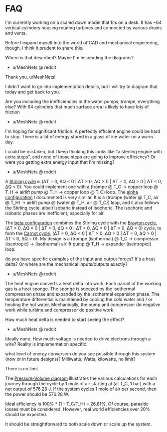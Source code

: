 
# FAQ

I'm currently working on a scaled down model that fits on a desk. It has ~64 vertical cylinders housing rotating turbines and connected by various drains and vents.

Before I expand myself into the world of CAD and mechanical engineering, though, I think it prudent to share this.

  Where is that described? Maybe I'm misreading the diagrams?
  - u/MeshNets @ reddit

Thank you, u/MeshNets!

I didn't want to go into implementation details, but I will try to diagram that today and get back to you.

  Are you including the inefficiencies in the water pumps, trompe, everything else? With 64 cylinders that much surface area is likely to have lots of friction
  - u/MeshNets @ reddit

I'm hoping for significant friction.  A perfectly efficient engine could be hard to stop.  There is a lot of energy stored in a glass of ice water on a warm day.

  I could be mistaken, but I keep thinking this looks like "a sterling engine with extra steps", and none of those steps are going to improve efficiency? Or were you getting extra energy input that I'm missing?
  - u/MeshNets @ reddit

A [Stirling cycle](https://en.wikipedia.org/wiki/Stirling_cycle) is (ΔT = 0, ΔQ < 0 | ΔT > 0, ΔQ > 0 | ΔT = 0, ΔQ > 0 | ΔT < 0, ΔQ < 0).  You could implement one with a (trompe @ T_C -> copper loop @ T_H -> airlift pump @ T_H -> copper loop @ T_C) loop. The [alpha configuration](https://github.com/trstovall/engine/blob/main/pv_diagram_alpha.png) I documented is very similar. It is a (trompe (water @ T_C, air @ T_H) -> airlift pump @ (water @ T_H, air @ T_C)) loop, and it also follows the Stirling cycle, albeit isobaric instead of isochoric.  The isochoric and isobaric phases are inefficient, especially for air.

The [beta configuration](https://github.com/trstovall/engine/blob/main/pv_diagram_beta.png) combines the Stirling cycle with the [Brayton cycle](https://en.wikipedia.org/wiki/Brayton_cycle), (ΔT > 0, ΔQ = 0 | ΔT > 0, ΔQ > 0 | ΔT < 0, ΔQ = 0 | ΔT < 0, ΔQ < 0) cycle, to form the [Carnot cycle](https://en.wikipedia.org/wiki/Carnot_cycle), (ΔT = 0, ΔQ < 0 | ΔT > 0, ΔQ = 0 | ΔT = 0, ΔQ > 0 | ΔT < 0, ΔQ = 0).  My design is a (trompe (isothermal) @ T_C -> compressor (isentropic) -> (isothermal) airlift pump @ T_H -> expander (isentropic)) loop.

  do you have specific examples of the input and output forces? It's a heat delta? Or where are the mechanical inputs/outputs exactly?
  - u/MeshNets @ reddit

The heat engine converts a heat delta into work.  Each parcel of the working gas is a heat sponge.  The sponge is sqeezed by the isothermal compression phase and expanded by the isothermal expansion phase.  The temperature differential is maintained by cooling the cold water and / or heating the hot water.  Mechanically, the pump and compressor do negative work while turbine and compressor do positive work.

  How much heat delta is needed to start seeing the effect?
  - u/MeshNets @ reddit

Ideally none.  How much voltage is needed to drive electrons through a wire?  Reality is implementation specific.

  what level of energy conversion do you see possible through this system (now or in future designs)? Milliwatts, Watts, kilowatts, no limit?

There is no limit.

The [Pressure-Volume diagram](https://github.com/trstovall/engine/blob/main/pv_diagram_beta.png) illustrates the various calculations for each journey through the cycle by 1 mole of air starting at (at T_C, 1 bar) with a net output of 576.28 J.  If the system cycles 1 mole of air per second, then the power should be 576.28 W.

Ideal efficiency is 100% * (1 - T_C/T_H) = 26.81%.  Of course, parasitic losses must be considered.  However, real world efficiencies over 20% should be expected.

It should be straightforward to both scale down or scale up the system.
